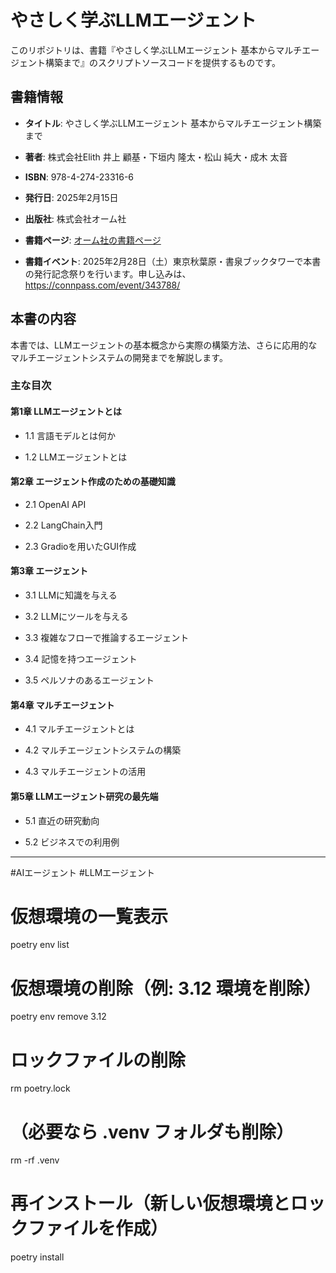 
# やさしく学ぶLLMエージェント

  

このリポジトリは、書籍『やさしく学ぶLLMエージェント 基本からマルチエージェント構築まで』のスクリプトソースコードを提供するものです。

  

## 書籍情報

  

-  **タイトル**: やさしく学ぶLLMエージェント 基本からマルチエージェント構築まで

-  **著者**: 株式会社Elith 井上 顧基・下垣内 隆太・松山 純大・成木 太音

-  **ISBN**: 978-4-274-23316-6

-  **発行日**: 2025年2月15日

-  **出版社**: 株式会社オーム社

-  **書籍ページ**: [オーム社の書籍ページ](https://www.ohmsha.co.jp/book/9784274233166/)

-  **書籍イベント**: 2025年2月28日（土）東京秋葉原・書泉ブックタワーで本書の発行記念祭りを行います。申し込みは、https://connpass.com/event/343788/
  

## 本書の内容

  

本書では、LLMエージェントの基本概念から実際の構築方法、さらに応用的なマルチエージェントシステムの開発までを解説します。

  

### 主な目次

  

#### 第1章 LLMエージェントとは

- 1.1 言語モデルとは何か

- 1.2 LLMエージェントとは

  

#### 第2章 エージェント作成のための基礎知識

- 2.1 OpenAI API

- 2.2 LangChain入門

- 2.3 Gradioを用いたGUI作成

  

#### 第3章 エージェント

- 3.1 LLMに知識を与える

- 3.2 LLMにツールを与える

- 3.3 複雑なフローで推論するエージェント

- 3.4 記憶を持つエージェント

- 3.5 ペルソナのあるエージェント

  

#### 第4章 マルチエージェント

- 4.1 マルチエージェントとは

- 4.2 マルチエージェントシステムの構築

- 4.3 マルチエージェントの活用

  

#### 第5章 LLMエージェント研究の最先端

- 5.1 直近の研究動向

- 5.2 ビジネスでの利用例

  
  

---

#AIエージェント #LLMエージェント

# 仮想環境の一覧表示
poetry env list

# 仮想環境の削除（例: 3.12 環境を削除）
poetry env remove 3.12

# ロックファイルの削除
rm poetry.lock

# （必要なら .venv フォルダも削除）
rm -rf .venv

# 再インストール（新しい仮想環境とロックファイルを作成）
poetry install
